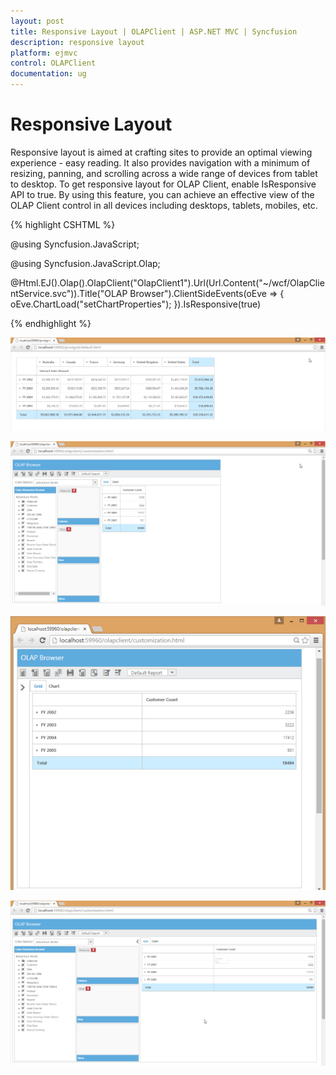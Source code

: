 ```yaml
---
layout: post
title: Responsive Layout | OLAPClient | ASP.NET MVC | Syncfusion
description: responsive layout
platform: ejmvc
control: OLAPClient
documentation: ug
---
```


# Responsive Layout

Responsive layout is aimed at crafting sites to provide an optimal viewing experience - easy reading. It also provides navigation with a minimum of resizing, panning, and scrolling across a wide range of devices from tablet to desktop. To get responsive layout for OLAP Client, enable IsResponsive API to true. By using this feature, you can achieve an effective view of the OLAP Client control in all devices including desktops, tablets, mobiles, etc. 



{% highlight CSHTML %}

@using Syncfusion.JavaScript;

@using Syncfusion.JavaScript.Olap;

@Html.EJ().Olap().OlapClient("OlapClient1").Url(Url.Content("~/wcf/OlapClientService.svc")).Title("OLAP Browser").ClientSideEvents(oEve => { oEve.ChartLoad("setChartProperties"); }).IsResponsive(true)

<script>

    function setChartProperties(args) {

        this.model.load = "loadTheme"

    }

</script>

{% endhighlight %}

![](Responsive-Layout_images/Responsive-Layout_img1.png)

![](Responsive-Layout_images/Responsive-Layout_img2.png)

![](Responsive-Layout_images/Responsive-Layout_img3.png)

![](Responsive-Layout_images/Responsive-Layout_img4.png)